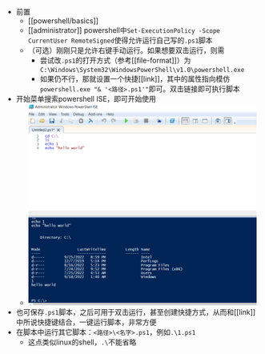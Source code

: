 - 前置
  - [[powershell/basics]]
  - [[administrator]] powershell中`Set-ExecutionPolicy -Scope CurrentUser RemoteSigned`使得允许运行自己写的`.ps1`脚本
  - （可选）刚刚只是允许右键手动运行。如果想要双击运行，则需
    - 尝试改`.ps1`的打开方式（参考[[file-format]]）为`C:\Windows\System32\WindowsPowerShell\v1.0\powershell.exe`
    - 如果仍不行，那就设置一个快捷[[link]]，其中的属性指向模仿`powershell.exe "& '<路径>.ps1'"`即可。双击链接即可执行脚本
- 开始菜单搜索powershell ISE，即可开始使用
  - ![](ise.png)
- 也可保存`.ps1`脚本，之后可用于双击运行，甚至创建快捷方式，从而和[[link]]中所说快捷键结合，一键运行脚本，非常方便
- 在脚本中运行其它脚本：`<路径>\<名字>.ps1`，例如`.\1.ps1`
  - 这点类似linux的shell，`.\`不能省略